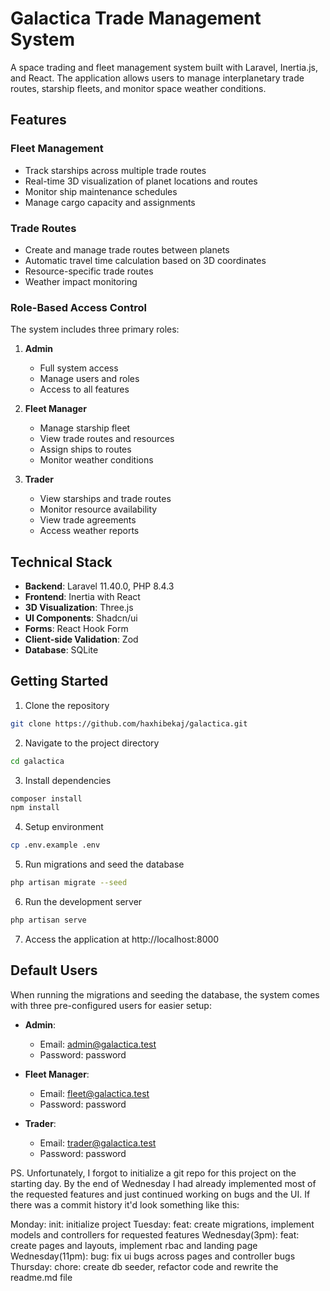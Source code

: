 # Galactica Trade Management System

A space trading and fleet management system built with Laravel, Inertia.js, and React. The application allows users to manage interplanetary trade routes, starship fleets, and monitor space weather conditions.

## Features

### Fleet Management
- Track starships across multiple trade routes
- Real-time 3D visualization of planet locations and routes
- Monitor ship maintenance schedules
- Manage cargo capacity and assignments

### Trade Routes
- Create and manage trade routes between planets
- Automatic travel time calculation based on 3D coordinates
- Resource-specific trade routes
- Weather impact monitoring

### Role-Based Access Control
The system includes three primary roles:

1. **Admin**
   - Full system access
   - Manage users and roles
   - Access to all features

2. **Fleet Manager**
   - Manage starship fleet
   - View trade routes and resources
   - Assign ships to routes
   - Monitor weather conditions

3. **Trader**
   - View starships and trade routes
   - Monitor resource availability
   - View trade agreements
   - Access weather reports

## Technical Stack

- **Backend**: Laravel 11.40.0, PHP 8.4.3
- **Frontend**: Inertia with React
- **3D Visualization**: Three.js
- **UI Components**: Shadcn/ui
- **Forms**: React Hook Form
- **Client-side Validation**: Zod
- **Database**: SQLite

## Getting Started

1. Clone the repository
```bash
git clone https://github.com/haxhibekaj/galactica.git
```

2. Navigate to the project directory
```bash
cd galactica
```

3. Install dependencies
```bash
composer install
npm install
```

4. Setup environment
```bash
cp .env.example .env
```

5. Run migrations and seed the database
```bash
php artisan migrate --seed
```

6. Run the development server
```bash
php artisan serve
```

7. Access the application at http://localhost:8000

## Default Users

When running the migrations and seeding the database, the system comes with three pre-configured users for easier setup:

- **Admin**:
  - Email: admin@galactica.test
  - Password: password

- **Fleet Manager**:
  - Email: fleet@galactica.test
  - Password: password

- **Trader**:
  - Email: trader@galactica.test
  - Password: password


PS. Unfortunately, I forgot to initialize a git repo for this project on the starting day. By the end of Wednesday I had already implemented most of the requested features and just continued working on bugs and the UI. If there was a commit history it'd look something like this:

Monday:          init: initialize project
Tuesday:         feat: create migrations, implement models and controllers for requested features
Wednesday(3pm):  feat: create pages and layouts, implement rbac and landing page
Wednesday(11pm): bug: fix ui bugs across pages and controller bugs
Thursday:        chore: create db seeder, refactor code and rewrite the readme.md file
